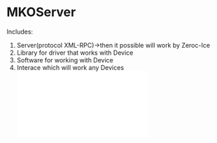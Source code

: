 # MKOServer
Includes: 
1. Server(protocol XML-RPC)->then it possible will work by Zeroc-Ice 
2. Library for driver that works with Device 
3. Software for working with Device 
4. Interace which will work any Devices
![My Image](MKOServer.drawio.pdf)
